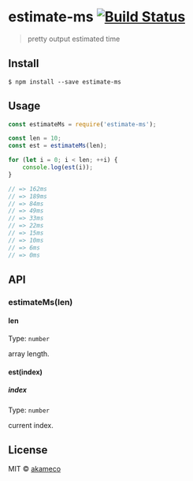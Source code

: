 # estimate-ms [![Build Status](https://travis-ci.org/akameco/estimate-ms.svg?branch=master)](https://travis-ci.org/akameco/estimate-ms)

> pretty output estimated time


## Install

```
$ npm install --save estimate-ms
```


## Usage

```js
const estimateMs = require('estimate-ms');

const len = 10;
const est = estimateMs(len);

for (let i = 0; i < len; ++i) {
	console.log(est(i));
}

// => 162ms
// => 189ms
// => 84ms
// => 49ms
// => 33ms
// => 22ms
// => 15ms
// => 10ms
// => 6ms
// => 0ms
```


## API

### estimateMs(len)

#### len

Type: `number`

array length.

#### est(index)

##### index

Type: `number`<br>

current index.

## License

MIT © [akameco](http://akameco.github.io)
